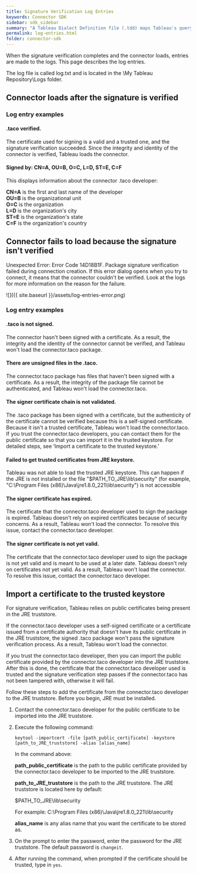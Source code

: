 ```yaml
---
title: Signature Verification Log Entries
keywords: Connector SDK
sidebar: sdk_sidebar
summary: "A Tableau Dialect Definition file (.tdd) maps Tableau's query language to a database’s SQL. This is an XML file with a .tdd filename extension, and is one of the main components of a Tableau connector."
permalink: log-entries.html
folder: connector-sdk
---
```


When the signature verification completes and the connector loads, entries are made to the logs. This page describes the log entries.

The log file is called log.txt and is located in the \My Tableau Repository\Logs folder.

## Connector loads after the signature is verified

### Log entry examples

#### .taco verified.

The certificate used for signing is a valid and a trusted one, and the signature verification succeeded. Since the integrity and identity of the connector is verified, Tableau loads the connector.

#### Signed by: CN=A, OU=B, O=C, L=D, ST=E, C=F

This displays information about the connector .taco developer:

   **CN=A** is the first and last name of the developer   
   **OU=B** is the organizational unit   
   **O=C** is the organization  
   **L=D** is the organization's city  
   **ST=E** is the organization's state  
   **C=F** is the organization's country

## Connector fails to load because the signature isn't verified
Unexpected Error: Error Code 14D18B1F. Package signature verification failed during connection creation.
If this error dialog opens when you try to connect, it means that the connector couldn't be verified. Look at the logs for more information on the reason for the failure.

![]({{ site.baseurl }}/assets/log-entries-error.png) 

### Log entry examples

#### .taco is not signed.

The connector hasn't been signed with a certificate. As a result, the integrity and the identity of the connector cannot be verified, and Tableau won't load the connector.taco package.

#### There are unsigned files in the .taco.

The connector.taco package has files that haven't been signed with a certificate. As a result, the integrity of the package file cannot be authenticated, and Tableau won't load the connector.taco.

#### The signer certificate chain is not validated.

The .taco package has been signed with a certificate, but the authenticity of the certificate cannot be verified because this is a self-signed certificate. Because it isn't a trusted certificate, Tableau won't load the connector.taco. If you trust the connector.taco developers, you can contact them for the public certificate so that you can import it in the trusted keystore. For detailed steps, see ‘Import a certificate to the trusted keystore.’

#### Failed to get trusted certificates from JRE keystore.

Tableau was not able to load the trusted JRE keystore. This can happen if the JRE is not installed or the file "$PATH_TO_JRE\lib\security" (for example, "C:\Program Files (x86)\Java\jre1.8.0_221\lib\security") is not accessible

#### The signer certificate has expired.

The certificate that the connector.taco developer used to sign the package is expired. Tableau doesn't rely on expired certificates because of security concerns. As a result, Tableau won't load the connector. To resolve this issue, contact the connector.taco developer.

#### The signer certificate is not yet valid.

The certificate that the connector.taco developer used to sign the package is not yet valid and is meant to be used at a later date. Tableau doesn't rely on certificates not yet valid. As a result, Tableau won't load the connector. To resolve this issue, contact the connector.taco developer.

## Import a certificate to the trusted keystore

For signature verification, Tableau relies on public certificates being present in the JRE truststore.

If the connector.taco developer uses a self-signed certificate or a certificate issued from a certificate authority that doesn't have its public certificate in the JRE truststore, the signed .taco package won't pass the signature verification process. As a result, Tableau won't load the connector.

If you trust the connector.taco developer, then you can import the public certificate provided by the connector.taco developer into the JRE truststore. After this is done, the certificate that the connector.taco developer used is trusted and the signature verification step passes if the connector.taco has not been tampered with, otherwise it will fail.

Follow these steps to add the certificate from the connector.taco developer to the JRE truststore. Before you begin, JRE must be installed.

1. Contact the connector.taco developer for the public certificate to be imported into the JRE truststore.

1. Execute the following command:  

   ```
   keytool -importcert -file [path_public_certificate] -keystore [path_to_JRE_truststore] -alias [alias_name]
   ```
   In the command above:

   **path_public_certificate** is the path to the public certificate provided by the connector.taco developer to be imported to the JRE truststore.

   **path_to_JRE_truststore** is the path to the JRE truststore. The JRE truststore is located here by default:

      $PATH_TO_JRE\lib\security

      For example: C:\Program Files (x86)\Java\jre1.8.0_221\lib\security

   **alias_name** is any alias name that you want the certificate to be stored as.


1. On the prompt to enter the password, enter the password for the JRE truststore. The default password is `changeit`.

1. After running the command, when prompted if the certificate should be trusted, type in `yes`.
